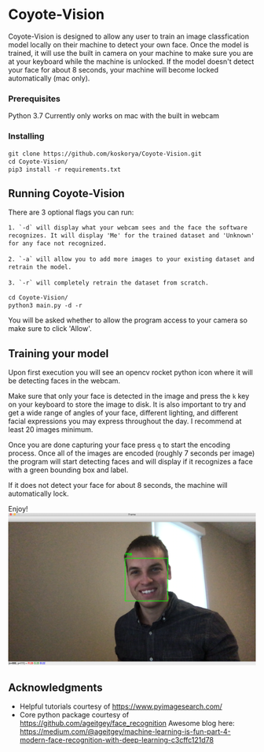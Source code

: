 # Coyote-Vision

Coyote-Vision is designed to allow any user to train an image classfication model locally on their machine to detect your own face. Once the model is trained, it will use the built in camera on your machine to make sure you are at your keyboard while the machine is unlocked. If the model doesn't detect your face for about 8 seconds, your machine will become locked automatically (mac only).

### Prerequisites

Python 3.7
Currently only works on mac with the built in webcam

### Installing

```
git clone https://github.com/koskorya/Coyote-Vision.git
cd Coyote-Vision/
pip3 install -r requirements.txt
```

## Running Coyote-Vision

There are 3 optional flags you can run:

    1. `-d` will display what your webcam sees and the face the software recognizes. It will display 'Me' for the trained dataset and 'Unknown' for any face not recognized.

    2. `-a` will allow you to add more images to your existing dataset and retrain the model.

    3. `-r` will completely retrain the dataset from scratch.
    
```
cd Coyote-Vision/
python3 main.py -d -r
```

You will be asked whether to allow the program access to your camera so make sure to click 'Allow'.

## Training your model

Upon first execution you will see an opencv rocket python icon where it will be detecting faces in the webcam. 

Make sure that only your face is detected in the image and press the `k` key on your keyboard to store the image to disk. It is also important to try and get a wide range of angles of your face, different lighting, and different facial expressions you may express throughout the day. I recommend at least 20 images minimum. 

Once you are done capturing your face press `q` to start the encoding process. Once all of the images are encoded (roughly 7 seconds per image) the program will start detecting faces and will display if it recognizes a face with a green bounding box and label.

If it does not detect your face for about 8 seconds, the machine will automatically lock.

Enjoy!
![](image/Me.png)

## Acknowledgments

* Helpful tutorials courtesy of https://www.pyimagesearch.com/
* Core python package courtesy of https://github.com/ageitgey/face_recognition Awesome blog here: https://medium.com/@ageitgey/machine-learning-is-fun-part-4-modern-face-recognition-with-deep-learning-c3cffc121d78
